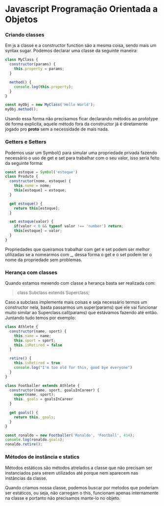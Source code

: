 # Javascript Programação Orientada a Objetos

### Criando classes

Em js a classe e a constructor function são a mesma coisa, sendo mais um syntax sugar. Podemos declarar uma classe da seguinte maneira:
```js
class MyClass {
  constructor(params) {
    this.property = params;
  }

  method() {
    console.log(this.property);
  }
}

const myObj = new MyClass('Hello World');
myObj.method();
```

Usando essa forma não precisamos ficar declarando métodos ao prototype de forma explicíta, aquele método fora da constructor já é diretamente jogado pro __proto__ sem a necessidade de mais nada.

### Getters e Setters

Podemos usar um Symbol() para simular uma propriedade privada fazendo necessário o uso de get e set para trabalhar com o seu valor, isso seria feito da seguinte forma:
```js
const estoque = Symbol('estoque')
class Produto {
  constructor(nome, estoque) {
    this.nome = nome;
    this[estoque] = estoque;
  }

  get estoque() {
    return this[estoque];
  }

  set estoque(valor) {
    if(valor < 0 && typeof valor !== 'number') return;
    this[estoque] = valor;
  }
}
```

Propriedades que queiramos trabalhar com get e set podem ser melhor utilizadas se a nomearmos com _, dessa forma o get e o set podem ter o nome da propriedade sem problemas.

### Herança com classes

Quando estamos mexendo com classe a herança basta ser realizada com:
> class Subclass extends Superclass;

Caso a subclass implemente mais coisas e seja necessário termos um constructor nela, basta passarmos um super(params) que ele vai funcionar muito similar ao Superclass.call(params) que estávamos fazendo até então. Juntando tudo temos por exemplo:

```js
class Athlete {
  constructor(name, sport) {
    this.name = name;
    this.sport = sport;
    this.isRetired = false
  }

  retire() {
    this.isRetired = true
    console.log("I'm too old for this, good bye everyone")
  }
}

class Footballer extends Athlete {
  constructor(name, sport, goalsInCareer) {
    super(name, sport);
    this._goals = goalsInCareer
  }

  get goals() {
    return this._goals;
  }
}

const ronaldo = new Footballer('Ronaldo', 'Football', 414);
console.log(ronaldo.goals);
ronaldo.retire();
```

### Métodos de instância e statics

Métodos estáticos são métodos atrelados a classe que não precisam ser instanciados para serem utilizados até porque nem aparecem nas instâncias da classe.

Quando criamos nossa classe, podemos buscar por metodos que poderiam ser estáticos, ou seja, não carregam o this, funcionam apenas internamente na classe e portanto não precisamos mante-lo no objeto.
